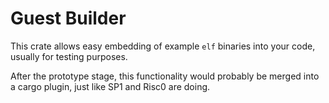 # Guest Builder

This crate allows easy embedding of example `elf` binaries into your code,
usually for testing purposes.

After the prototype stage, this functionality would probably be merged into a
cargo plugin, just like SP1 and Risc0 are doing.
